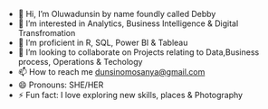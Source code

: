 - 👋 Hi, I’m Oluwadunsin by name foundly called Debby
- 👀 I’m interested in Analytics, Business Intelligence & Digital Transfromation
- 🌱 I’m proficient in R, SQL, Power BI & Tableau
- 💞️ I’m looking to collaborate on Projects relating to Data,Business process, Operations & Techology
- 📫 How to reach me dunsinomosanya@gmail.com
- 😄 Pronouns: SHE/HER
- ⚡ Fun fact: I love exploring new skills, places & Photography

<!---
Dunsyn/Dunsyn is a ✨ special ✨ repository because its `README.md` (this file) appears on your GitHub profile.
You can click the Preview link to take a look at your changes.
--->
